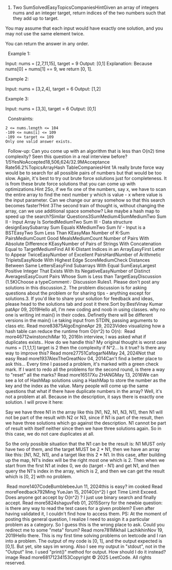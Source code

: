 1. Two SumSolvedEasyTopicsCompaniesHintGiven an array of integers nums and an integer target, return indices of the two numbers such that they add up to target.

You may assume that each input would have exactly one solution, and you may not use the same element twice.

You can return the answer in any order.

 
Example 1:

Input: nums = [2,7,11,15], target = 9
Output: [0,1]
Explanation: Because nums[0] + nums[1] == 9, we return [0, 1].


Example 2:

Input: nums = [3,2,4], target = 6
Output: [1,2]


Example 3:

Input: nums = [3,3], target = 6
Output: [0,1]


 
Constraints:


	2 <= nums.length <= 104
	-109 <= nums[i] <= 109
	-109 <= target <= 109
	Only one valid answer exists.


 
Follow-up: Can you come up with an algorithm that is less than O(n2) time complexity? Seen this question in a real interview before?1/5YesNoAccepted18,506,624/32.9MAcceptance Rate56.2%TopicsArrayHash TableCompaniesHint 1A really brute force way would be to search for all possible pairs of numbers but that would be too slow. Again, it's best to try out brute force solutions just for completeness. It is from these brute force solutions that you can come up with optimizations.Hint 2So, if we fix one of the numbers, say x, we have to scan the entire array to find the next number y which is value - x where value is the input parameter. Can we change our array somehow so that this search becomes faster?Hint 3The second train of thought is, without changing the array, can we use additional space somehow? Like maybe a hash map to speed up the search?Similar Questions3SumMedium4SumMediumTwo Sum II - Input Array Is SortedMediumTwo Sum III - Data structure designEasySubarray Sum Equals KMediumTwo Sum IV - Input is a BSTEasyTwo Sum Less Than KEasyMax Number of K-Sum PairsMediumCount Good MealsMediumCount Number of Pairs With Absolute Difference KEasyNumber of Pairs of Strings With Concatenation Equal to TargetMediumFind All K-Distant Indices in an ArrayEasyFirst Letter to Appear TwiceEasyNumber of Excellent PairsHardNumber of Arithmetic TripletsEasyNode With Highest Edge ScoreMediumCheck Distances Between Same LettersEasyFind Subarrays With Equal SumEasyLargest Positive Integer That Exists With Its NegativeEasyNumber of Distinct AveragesEasyCount Pairs Whose Sum is Less than TargetEasyDiscussion (1.5K)Choose a typeComment💡 Discussion Rules1. Please don't post any solutions in this discussion.2. The problem discussion is for asking questions about the problem or for sharing tips - anything except for solutions.3. If you'd like to share your solution for feedback and ideas, please head to the solutions tab and post it there.Sort by:BestVinay Kumar patApr 09, 2019Hello all,
I'm new coding and noob in using classes. why no one is writing int main() in their codes. Definetly there will be different versions in the main() i.e taking input from STDIN, passing arguments to class etc. Read more83875AlgoEngineApr 29, 2023Video visualizing how a hash table can reduce the runtime from O(n^2) to O(n):
 Read more46712winstonchiMar 10, 2016In interview, I was asked what if duplicates exists.. How do we handle this?
My original thought is worst case nums = [1,1,1,1] target is 2
then the complexity if N^2... Is it true?
Is there any way to improve this? Read more27751CafogarN4May 24, 2024Not that easy Read more1937AlexTheGreatNov 04, 2014Can't find a better place to ask this...
Every time I passed a problem, it's marked with a green check mark.
If I want to redo all the problems for the second round, is there a way to "reset" all the marks? Read more16517Xu ZHANGMay 13, 2016We can see a lot of HashMap solutions using a HashMap to store the number as the key and the index as the value.
Many people will come up the same questions that what if there have duplicate numbers in the array?
Well, it's not a problem at all. Because in the description, it says there is exactly one solution. I will prove it here:


Say we have three N1 in the array like this [N1, N2, N1, N3, N1], then N1 will not be part of the result with N2 or N3, since if N1 is part of the result, then we have three solutions which go against the description. N1 cannot be part of result with itself neither since then we have three solutions again. So in this case, we do not care duplicates at all.


So the only possible situation that the N1 can be the result is: N1 MUST only have two of them, and the target MUST be 2 * N1, then we have an array like this: [N1, N2, N1], and a target like this 2 * N1. In this case, after building up the map, N1's index will be the right most one which is 2. Then when we start from the first N1 at index 0, we do (target - N1) and get N1, and then query the N1's index in the array, which is 2, and then we can get the result which is [0, 2] with no problem.

 Read more1407CodeBumblebeeJun 11, 2024this is easy? im cooked Read moreFeedback792Ming YueJan 15, 2014O(n^2) I got Time Limit Exceed. Does anyone got accept by O(n^2) ? I just use binary search and finally accept. Read more5824shaguvFeb 01, 2015Sorry for the newbie question: is there any way to read the test cases for a given problem? Even after having validated it, I couldn't find how to access them.
PS: At the moment of posting this general question, I realize I need to assign it a particular problem as a category. So I guess this is the wrong place to ask. Could you redirect me to some "meta" forum? Read more781Mikhail LachikhinNov 19, 2019Hello there. This is my first time solving problems on leetcode and I ran into a problem. The output of my code is [0, 1], and the output expected is [0,1]. But yet, site says im wrong. Also I see my output in "stdout", not in the "Output" line. I used "print()" method for output. How should I do it instead? image Read more68171234153Copyright © 2025 LeetCode. All rights reserved.